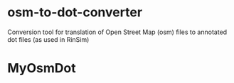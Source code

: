 # osm-to-dot-converter
Conversion tool for translation of Open Street Map (osm) files to annotated dot files (as used in RinSim)
# MyOsmDot
